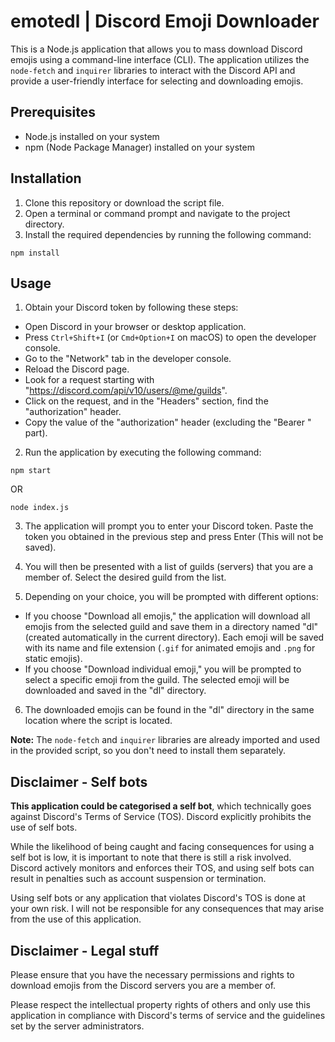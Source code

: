 # emotedl | Discord Emoji Downloader

This is a Node.js application that allows you to mass download Discord emojis using a command-line interface (CLI). The application utilizes the `node-fetch` and `inquirer` libraries to interact with the Discord API and provide a user-friendly interface for selecting and downloading emojis.

## Prerequisites

- Node.js installed on your system
- npm (Node Package Manager) installed on your system

## Installation

1. Clone this repository or download the script file.
2. Open a terminal or command prompt and navigate to the project directory.
3. Install the required dependencies by running the following command:

```
npm install
```

## Usage

1. Obtain your Discord token by following these steps:
- Open Discord in your browser or desktop application.
- Press `Ctrl+Shift+I` (or `Cmd+Option+I` on macOS) to open the developer console.
- Go to the "Network" tab in the developer console.
- Reload the Discord page.
- Look for a request starting with "https://discord.com/api/v10/users/@me/guilds".
- Click on the request, and in the "Headers" section, find the "authorization" header.
- Copy the value of the "authorization" header (excluding the "Bearer " part).

2. Run the application by executing the following command:

```
npm start
```
OR
```
node index.js
```

3. The application will prompt you to enter your Discord token. Paste the token you obtained in the previous step and press Enter (This will not be saved).

4. You will then be presented with a list of guilds (servers) that you are a member of. Select the desired guild from the list.

5. Depending on your choice, you will be prompted with different options:
- If you choose "Download all emojis," the application will download all emojis from the selected guild and save them in a directory named "dl" (created automatically in the current directory). Each emoji will be saved with its name and file extension (`.gif` for animated emojis and `.png` for static emojis).
- If you choose "Download individual emoji," you will be prompted to select a specific emoji from the guild. The selected emoji will be downloaded and saved in the "dl" directory.

6. The downloaded emojis can be found in the "dl" directory in the same location where the script is located.

****Note:**** The `node-fetch` and `inquirer` libraries are already imported and used in the provided script, so you don't need to install them separately.


## Disclaimer - Self bots
**This application could be categorised a self bot**, which technically goes against Discord's Terms of Service (TOS). Discord explicitly prohibits the use of self bots.

While the likelihood of being caught and facing consequences for using a self bot is low, it is important to note that there is still a risk involved. Discord actively monitors and enforces their TOS, and using self bots can result in penalties such as account suspension or termination.

Using self bots or any application that violates Discord's TOS is done at your own risk. I will not be responsible for any consequences that may arise from the use of this application.

## Disclaimer - Legal stuff

Please ensure that you have the necessary permissions and rights to download emojis from the Discord servers you are a member of. 

Please respect the intellectual property rights of others and only use this application in compliance with Discord's terms of service and the guidelines set by the server administrators.